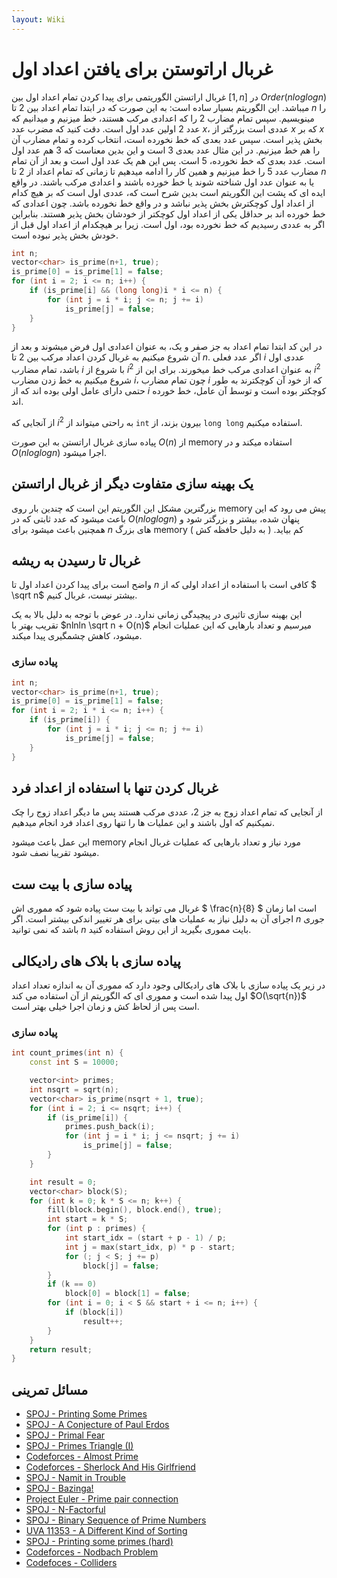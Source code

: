 ```yaml
---
layout: Wiki
---
```


# غربال اراتوستن برای یافتن اعداد اول

غربال اراتستن الگوریتمی برای پیدا کردن تمام اعداد اول بین $[1,n]$ در $Order(nloglogn)$  میباشد. این الگوریتم بسیار ساده است: به این صورت که در ابتدا تمام اعداد بین 2 تا $n$ را مینویسیم. سپس تمام مضارب 2 را که اعدادی مرکب هستند، خط میزنیم و میدانیم که عدد 2 اولین عدد اول است. دقت کنید که مضرب عدد $x$، عددی است بزرگتر از $x$ که بر $x$ بخش پذیر است. سپس عدد بعدی که خط نخورده است، انتخاب کرده و تمام مضارب آن را هم خط میزنیم. در این مثال عدد بعدی 3 است و این بدین معناست که 3 هم عدد اول است. عدد بعدی که خط نخورده، 5 است. پس این هم یک عدد اول است و بعد از آن تمام مضارب عدد 5 را خط میزنیم و همین کار را ادامه میدهیم تا زمانی که تمام اعداد از 2 تا $n$ یا به عنوان عدد اول شناخته شوند یا خط خورده باشند و اعدادی مرکب باشند. در واقع ایده ای که پشت این الگوریتم است بدین شرح است که، عددی اول است که بر هیچ کدام از اعداد اول کوچکترش بخش پذیر نباشد و در واقع خط نخورده باشد. چون اعدادی که خط خورده اند بر حداقل یکی از اعداد اول کوچکتر از خودشان  بخش پذیر هستند. بنابراین اگر به عددی رسیدیم که خط نخورده بود، اول است. زیرا بر هیچکدام از اعداد اول قبل از خودش بخش پذیر نبوده است.

```C++
int n;
vector<char> is_prime(n+1, true);
is_prime[0] = is_prime[1] = false;
for (int i = 2; i <= n; i++) {
    if (is_prime[i] && (long long)i * i <= n) {
        for (int j = i * i; j <= n; j += i)
            is_prime[j] = false;
    }
}
```    
در این کد ابتدا تمام اعداد به جز صفر و یک، به عنوان اعدادی اول فرض میشوند و بعد از آن شروع میکنیم به غربال کردن اعداد مرکب بین 2 تا $n$.  اگر عدد فعلی $i$ عددی اول باشد، تمام مضارب $i$ با شروع از $i^2$ به عنوان اعدادی مرکب خط میخورند. برای این از $i^2$ شروع میکنیم به خط زدن مضارب $i$، چون تمام مضارب $i$ که از خود آن کوچکترند به طور حتمی دارای عامل اولی بوده اند که از $i$ کوچکتر بوده است و توسط آن عامل، خط خورده اند.
    
از آنجایی که $i^2$ به راحتی میتواند از `int` بیرون بزند، از `long long` استفاده میکنیم.
    
پیاده سازی غربال اراتستن به این صورت $O(n)$ از memory استفاده میکند و در $O(nloglogn)$ اجرا میشود.

## یک بهینه سازی متفاوت دیگر از غربال اراتستن

بزرگترین مشکل این الگوریتم این است که چندین بار روی memory پیش می رود که این باعث میشود که عدد ثابتی که در $O(nloglogn)$ پنهان شده، بیشتر و بزرگتر شود و همچنین باعث میشود برای $n$ های بزرگ memory کم بیاید. ( به دلیل حافظه کش )

## غربال تا رسیدن به ریشه

واضح است برای پیدا کردن اعداد اول تا $n$ کافی است با استفاده از اعداد اولی که از $ \sqrt n$ بیشتر نیست، غربال کنیم.
 
این بهینه سازی تاثیری در پیچیدگی زمانی ندارد. در عوض با توجه به دلیل بالا به یک تقریب بهتر با $nlnln \sqrt n + O(n)$ میرسیم و تعداد بارهایی که این عملیات انجام میشود، کاهش چشمگیری پیدا میکند.

### پیاده سازی
```C++
int n;
vector<char> is_prime(n+1, true);
is_prime[0] = is_prime[1] = false;
for (int i = 2; i * i <= n; i++) {
    if (is_prime[i]) {
        for (int j = i * i; j <= n; j += i)
            is_prime[j] = false;
    }
}
```

## غربال کردن تنها با استفاده از اعداد فرد

از آنجایی که تمام اعداد زوج به جز 2، عددی مرکب هستند پس ما دیگر اعداد زوج را چک نمیکنیم که اول باشند و این عملیات ها را تنها روی اعداد فرد انجام میدهیم.

این عمل باعث میشود memory مورد نیاز  و تعداد بارهایی که عملیات غربال انجام میشود تقریبا نصف شود.

## پیاده سازی با بیت ست
غربال می تواند با بیت ست پیاده شود که مموری اش $ \frac{n}{8} $ است اما زمان اجرای آن به دلیل نیاز به عملیات های بیتی برای هر تغییر اندکی بیشتر است.
اگر $n$ جوری باشد که نمی توانید $n$ بایت مموری بگیرید از این روش استفاده کنید.

## پیاده سازی با بلاک های رادیکالی
در زیر یک پیاده سازی با بلاک های رادیکالی وجود دارد که مموری آن به اندازه تعداد اعداد اول پیدا شده است و
مموری ای که الگوریتم از آن استفاده می کند $O(\sqrt{n})$ است پس از لحاظ کش و زمان اجرا خیلی بهتر است.
### پیاده سازی
```C++
int count_primes(int n) {
    const int S = 10000;

    vector<int> primes;
    int nsqrt = sqrt(n);
    vector<char> is_prime(nsqrt + 1, true);
    for (int i = 2; i <= nsqrt; i++) {
        if (is_prime[i]) {
            primes.push_back(i);
            for (int j = i * i; j <= nsqrt; j += i)
                is_prime[j] = false;
        }
    }

    int result = 0;
    vector<char> block(S);
    for (int k = 0; k * S <= n; k++) {
        fill(block.begin(), block.end(), true);
        int start = k * S;
        for (int p : primes) {
            int start_idx = (start + p - 1) / p;
            int j = max(start_idx, p) * p - start;
            for (; j < S; j += p)
                block[j] = false;
        }
        if (k == 0)
            block[0] = block[1] = false;
        for (int i = 0; i < S && start + i <= n; i++) {
            if (block[i])
                result++;
        }
    }
    return result;
}
```

## مسائل تمرینی

* [SPOJ - Printing Some Primes](http://www.spoj.com/problems/TDPRIMES/)
* [SPOJ - A Conjecture of Paul Erdos](http://www.spoj.com/problems/HS08PAUL/)
* [SPOJ - Primal Fear](http://www.spoj.com/problems/VECTAR8/)
* [SPOJ - Primes Triangle (I)](http://www.spoj.com/problems/PTRI/)
* [Codeforces - Almost Prime](http://codeforces.com/contest/26/problem/A)
* [Codeforces - Sherlock And His Girlfriend](http://codeforces.com/contest/776/problem/B)
* [SPOJ - Namit in Trouble](http://www.spoj.com/problems/NGIRL/)
* [SPOJ - Bazinga!](http://www.spoj.com/problems/DCEPC505/)
* [Project Euler - Prime pair connection](https://www.hackerrank.com/contests/projecteuler/challenges/euler134)
* [SPOJ - N-Factorful](http://www.spoj.com/problems/NFACTOR/)
* [SPOJ - Binary Sequence of Prime Numbers](http://www.spoj.com/problems/BSPRIME/)
* [UVA 11353 - A Different Kind of Sorting](https://uva.onlinejudge.org/index.php?option=com_onlinejudge&Itemid=8&page=show_problem&problem=2338)
* [SPOJ - Printing some primes (hard)](http://www.spoj.com/problems/PRIMES2/)
* [Codeforces - Nodbach Problem](https://codeforces.com/problemset/problem/17/A)
* [Codefoces - Colliders](https://codeforces.com/problemset/problem/154/B)
